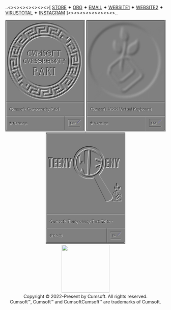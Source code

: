 
..<><><><><><><>[ [STORE](https://cumsoft.gumroad.com) ✦ [ORG](https://github.com/cumsoftcumsoft) ✦ [EMAIL](mailto:cumsoft.subscribe@gmail.com) ✦ [WEBSITE1](https://cumsoft.wixsite.com/cumsoft) ✦ [WEBSITE2](https://cumsoftcumsoft.github.io) ✦ [VIRUSTOTAL](https://www.virustotal.com/gui/collection/88e81efe67f5153218c0dd5b07ef9cdea6e8e48988132458a6a2bed80780957f) ✦ [INSTAGRAM](https://instagram.com/cumsoftcumsoft?igshid=YmMyMTA2M2Y=) ]<><><><><><><><>..</div>
<div align="center">
  
<!--- <a href="https://github.com/cumsoftcumsoft/cumsoftcumsoft/blob/main/CumsoftEnvQ422.jpg">
  <img src="https://github.com/cumsoft/cumsoft/blob/main/cumsoftbannerspray.jpg" alt="Cursorority" style="width:800px;height:300px;">
</a> --->
  
<a href="https://cumsoft.gumroad.com/l/Cumsoft_Cursorority_Pak1">
  <img src="https://github.com/cumsoftcumsoft/cumsoftcumsoft/blob/70dbcdd6e6dd179511b3638a47c415dd8b44273f/cumsoftchrome_CursororityPak1.jpg" alt="Cursorority" style="width:250px;height:350px;">
</a>
<a href="https://cumsoft.gumroad.com/l/Vikiki">
  <img src="https://github.com/cumsoftcumsoft/cumsoftcumsoft/blob/70dbcdd6e6dd179511b3638a47c415dd8b44273f/cumsoftchrome_vikiki.jpg" alt="Vikiki" style="width:250px;height:350px;">
</a>
<a href="https://cumsoft.gumroad.com/l/Teenyweeny">
  <img src="https://github.com/cumsoftcumsoft/cumsoftcumsoft/blob/70dbcdd6e6dd179511b3638a47c415dd8b44273f/cumsoftchrome_Teenyweeny.jpg" alt="Teenyweeny" style="width:250px;height:350px;">
</a>
<br>
<a href="cumsoft.wixsite.com/cumsoft">
<img src="https://static.wixstatic.com/media/5dac0a_f350a68550744e2e97c8b473ce00313f~mv2.gif" style="width:150px;height:150px;"></a>
<br>
<div>
Copyright © 2022-Present by Cumsoft. All rights reserved.
<br>
Cumsoft™, Cumsoft™ and CumsoftCumsoft™ are trademarks of Cumsoft.
<br><br> 
</p>
